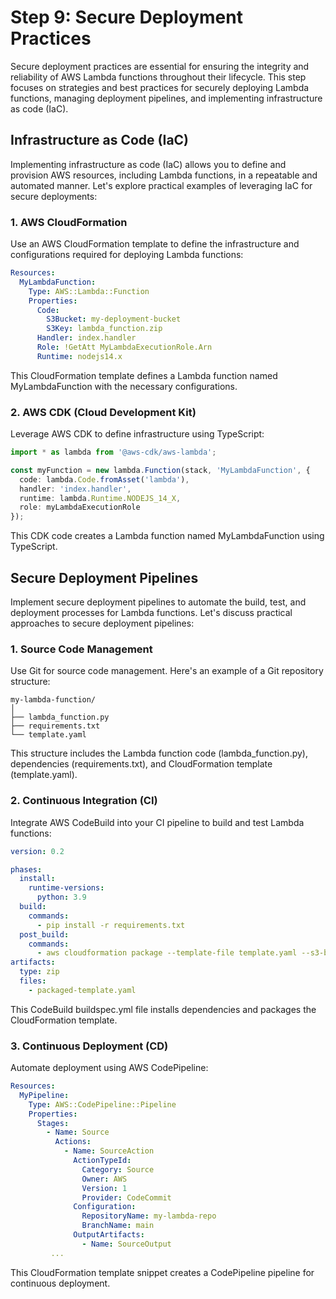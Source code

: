 # Step 9: Secure Deployment Practices

Secure deployment practices are essential for ensuring the integrity and reliability of AWS Lambda functions throughout their lifecycle. This step focuses on strategies and best practices for securely deploying Lambda functions, managing deployment pipelines, and implementing infrastructure as code (IaC).

## Infrastructure as Code (IaC)

Implementing infrastructure as code (IaC) allows you to define and provision AWS resources, including Lambda functions, in a repeatable and automated manner. Let's explore practical examples of leveraging IaC for secure deployments:

### 1. AWS CloudFormation

Use an AWS CloudFormation template to define the infrastructure and configurations required for deploying Lambda functions:

```yaml
Resources:
  MyLambdaFunction:
    Type: AWS::Lambda::Function
    Properties:
      Code: 
        S3Bucket: my-deployment-bucket
        S3Key: lambda_function.zip
      Handler: index.handler
      Role: !GetAtt MyLambdaExecutionRole.Arn
      Runtime: nodejs14.x
```
This CloudFormation template defines a Lambda function named MyLambdaFunction with the necessary configurations.

### 2. AWS CDK (Cloud Development Kit)
Leverage AWS CDK to define infrastructure using TypeScript:

```typescript
import * as lambda from '@aws-cdk/aws-lambda';

const myFunction = new lambda.Function(stack, 'MyLambdaFunction', {
  code: lambda.Code.fromAsset('lambda'),
  handler: 'index.handler',
  runtime: lambda.Runtime.NODEJS_14_X,
  role: myLambdaExecutionRole
});

```
This CDK code creates a Lambda function named MyLambdaFunction using TypeScript.

## Secure Deployment Pipelines
Implement secure deployment pipelines to automate the build, test, and deployment processes for Lambda functions. Let's discuss practical approaches to secure deployment pipelines:

### 1. Source Code Management
Use Git for source code management. Here's an example of a Git repository structure:
```plaintext
my-lambda-function/
│
├── lambda_function.py
├── requirements.txt
└── template.yaml
```
This structure includes the Lambda function code (lambda_function.py), dependencies (requirements.txt), and CloudFormation template (template.yaml).

### 2. Continuous Integration (CI)
Integrate AWS CodeBuild into your CI pipeline to build and test Lambda functions:

```yaml
version: 0.2

phases:
  install:
    runtime-versions:
      python: 3.9
  build:
    commands:
      - pip install -r requirements.txt
  post_build:
    commands:
      - aws cloudformation package --template-file template.yaml --s3-bucket my-deployment-bucket --output-template-file packaged-template.yaml
artifacts:
  type: zip
  files:
    - packaged-template.yaml
```
This CodeBuild buildspec.yml file installs dependencies and packages the CloudFormation template.

### 3. Continuous Deployment (CD)
Automate deployment using AWS CodePipeline:
```yaml
Resources:
  MyPipeline:
    Type: AWS::CodePipeline::Pipeline
    Properties:
      Stages:
        - Name: Source
          Actions:
            - Name: SourceAction
              ActionTypeId:
                Category: Source
                Owner: AWS
                Version: 1
                Provider: CodeCommit
              Configuration:
                RepositoryName: my-lambda-repo
                BranchName: main
              OutputArtifacts:
                - Name: SourceOutput
         ...
```
This CloudFormation template snippet creates a CodePipeline pipeline for continuous deployment.











